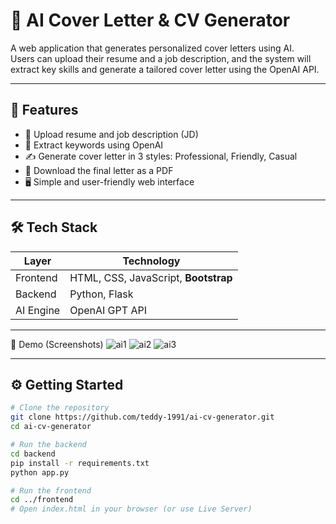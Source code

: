 # 🧠 AI Cover Letter & CV Generator

A web application that generates personalized cover letters using AI.  
Users can upload their resume and a job description, and the system will extract key skills and generate a tailored cover letter using the OpenAI API.

---

## 🚀 Features

- 📄 Upload resume and job description (JD)
- 🧠 Extract keywords using OpenAI
- ✍️ Generate cover letter in 3 styles: Professional, Friendly, Casual
- 💾 Download the final letter as a PDF
- 🖥️ Simple and user-friendly web interface

---

## 🛠 Tech Stack

| Layer     | Technology           |
|-----------|----------------------|
| Frontend  | HTML, CSS, JavaScript, **Bootstrap** |
| Backend   | Python, Flask        |
| AI Engine | OpenAI GPT API       |

---
📸 Demo (Screenshots)
![ai1](https://github.com/user-attachments/assets/fcfee0cc-56b5-447f-9e2f-9776da0b3852)
![ai2](https://github.com/user-attachments/assets/f0daa806-2ea2-42bd-b55b-f16067de5b3c)
![ai3](https://github.com/user-attachments/assets/4c79296a-e2d1-4656-b901-aca4138aabfc)

---
## ⚙️ Getting Started

```bash
# Clone the repository
git clone https://github.com/teddy-1991/ai-cv-generator.git
cd ai-cv-generator

# Run the backend
cd backend
pip install -r requirements.txt
python app.py

# Run the frontend
cd ../frontend
# Open index.html in your browser (or use Live Server)



